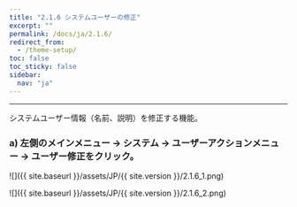 ```yaml
---
title: "2.1.6 システムユーザーの修正"
excerpt: ""
permalink: /docs/ja/2.1.6/
redirect_from:
  - /theme-setup/
toc: false
toc_sticky: false
sidebar:
  nav: "ja"
---
```


---
システムユーザー情報（名前、説明）を修正する機能。

### a\) 左側のメインメニュー → システム → ユーザーアクションメニュー → ユーザー修正をクリック。
![]({{ site.baseurl }}/assets/JP/{{ site.version }}/2.1.6_1.png)

![]({{ site.baseurl }}/assets/JP/{{ site.version }}/2.1.6_2.png)
